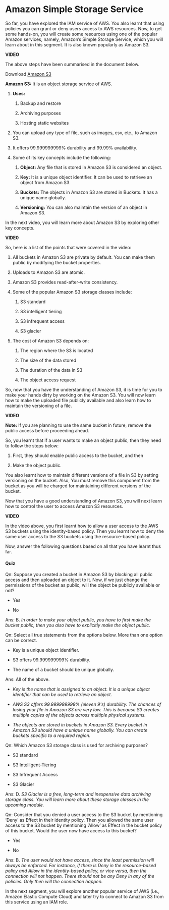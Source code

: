 # Amazon Simple Storage Service

So far, you have explored the IAM service of AWS. You also learnt that using policies you can grant or deny users access to AWS resources. Now, to get some hands-on, you will create some resources using one of the popular Amazon services, namely, Amazon’s Simple Storage Service, which you will learn about in this segment. It is also known popularly as Amazon S3.

**VIDEO**

The above steps have been summarised in the document below.

Download [Amazon S3](S3.pdf)

**Amazon S3:** It is an object storage service of AWS.

1. **Uses:**

    1. Backup and restore

    2. Archiving purposes

    3. Hosting static websites

2. You can upload any type of file, such as images, csv, etc., to Amazon S3.

3. It offers 99.999999999% durability and 99.99% availability.

4. Some of its key concepts include the following:

    1. **Object:** Any file that is stored in Amazon S3 is considered an object.

    2. **Key:** It is a unique object identifier. It can be used to retrieve an object from Amazon S3.

    3. **Buckets:** The objects in Amazon S3 are stored in Buckets. It has a unique name globally.

    4. **Versioning:** You can also maintain the version of an object in Amazon S3.

In the next video, you will learn more about Amazon S3 by exploring other key concepts.

**VIDE0**

So, here is a list of the points that were covered in the video:

1. All buckets in Amazon S3 are private by default. You can make them public by modifying the bucket properties.

2. Uploads to Amazon S3 are atomic.

3. Amazon S3 provides read-after-write consistency.

4. Some of the popular Amazon S3 storage classes include:

    1. S3 standard

    2. S3 intelligent tiering

    3. S3 infrequent access

    4. S3 glacier

5. The cost of Amazon S3 depends on:

    1. The region where the S3 is located

    2. The size of the data stored

    3. The duration of the data in S3

    4. The object access request

So, now that you have the understanding of Amazon S3, it is time for you to make your hands dirty by working on the Amazon S3. You will now learn how to make the uploaded file publicly available and also learn how to maintain the versioning of a file.

**VIDEO**

**Note:** If you are planning to use the same bucket in future, remove the public access before proceeding ahead.

So, you learnt that if a user wants to make an object public, then they need to follow the steps below:

1. First, they should enable public access to the bucket, and then

2. Make the object public.

You also learnt how to maintain different versions of a file in S3 by setting versioning on the bucket. Also, You must remove this component from the bucket as you will be charged for maintaining different versions of the bucket.

Now that you have a good understanding of Amazon S3, you will next learn how to control the user to access Amazon S3 resources.

**VIDEO**

In the video above, you first learnt how to allow a user access to the AWS S3 buckets using the identity-based policy. Then you learnt how to deny the same user access to the S3 buckets using the resource-based policy.

Now, answer the following questions based on all that you have learnt thus far.

#### Quiz

Qn: Suppose you created a bucket in Amazon S3 by blocking all public access and then uploaded an object to it. Now, if we just change the permissions of the bucket as public, will the object be publicly available or not?

- Yes

- No

Ans: B. *In order to make your object public, you have to first make the bucket public, then you also have to explicitly make the object public.*

Qn: Select all true statements from the options below. More than one option can be correct.

- Key is a unique object identifier.

- S3 offers 99.999999999% durability.

- The name of a bucket should be unique globally.

Ans: All of the above.

- *Key is the name that is assigned to an object. It is a unique object identifier that can be used to retrieve an object.*

- *AWS S3 offers 99.999999999% (eleven 9's) durability. The chances of losing your file in Amazon S3 are very low. This is because S3 creates multiple copies of the objects across multiple physical systems.*

- *The objects are stored in buckets in Amazon S3. Every bucket in Amazon S3 should have a unique name globally. You can create buckets specific to a required region.*

Qn: Which Amazon S3 storage class is used for archiving purposes?

- S3 standard

- S3 Intelligent-Tiering

- S3 Infrequent Access

- S3 Glacier

Ans: D. *S3 Glacier is a free, long-term and inexpensive data archiving storage class. You will learn more about these storage classes in the upcoming module.*

Qn: Consider that you denied a user access to the S3 bucket by mentioning ‘Deny’ as Effect in their identity policy. Then you allowed the same user access to the S3 bucket by mentioning ‘Allow’ as Effect in the bucket policy of this bucket. Would the user now have access to this bucket?

- Yes

- No

Ans: B. *The user would not have access, since the least permission will always be enforced. For instance, if there is Deny in the resource-based policy and Allow in the identity-based policy, or vice versa, then the connection will not happen. There should not be any Deny in any of the policies. Only then will the connection happen.*

In the next segment, you will explore another popular service of AWS (i.e., Amazon Elastic Compute Cloud) and later try to connect to Amazon S3 from this service using an IAM role.
